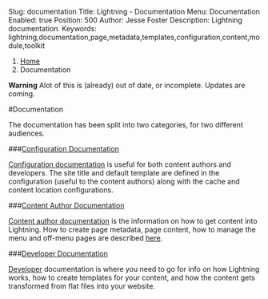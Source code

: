 Slug:  documentation
Title:  Lightning - Documentation
Menu:  Documentation
Enabled:  true
Position:  500
Author:  Jesse Foster
Description:  Lightning documentation.
Keywords:  lightning,documentation,page,metadata,templates,configuration,content,module,toolkit

<ol class="breadcrumb">
  <li><a href="/">Home</a></li>
  <li class="active">Documentation</li>
</ol>

<div class="alert alert-warning">
	<strong>Warning</strong>  Alot of this is (already) out of date, or incomplete.  Updates are coming.
</div>

#Documentation

The documentation has been split into two categories, for two different audiences.

###[Configuration Documentation](/documentation-configuration "Configuration Documentation")

[Configuration documentation](/documentation-configuration "Configuration Documentation") is useful for both content authors and developers.  The site title and default template are defined in the configuration (useful to the content authors) along with the cache and content location configurations.

###[Content Author Documentation](/documentation-content-author "Content Author Documentation")

[Content author documentation](/documentation-content-author "Content Author Documentation") is the information on how to get content into Lightning.  How to create page metadata, page content, how to manage the menu and off-menu pages are described [here](/documentation-content-author "Content Author Documentation").

###[Developer Documentation](/documentation-developer "Developer Documentation")

[Developer](/documentation-developer "Developer Documentation") documentation is where you need to go for info on how Lightning works, how to create templates for your content, and how the content gets transformed from flat files into your website.
